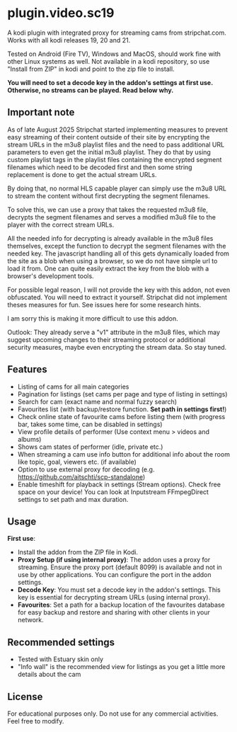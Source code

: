 # plugin.video.sc19

A kodi plugin with integrated proxy for streaming cams from stripchat.com. Works with all kodi releases 19, 20 and 21.

Tested on Android (Fire TV), Windows and MacOS, should work fine with other Linux systems as well. Not available in a kodi repository, so use "Install from ZIP" in kodi and point to the zip file to install.

**You will need to set a decode key in the addon's settings at first use. Otherwise, no streams can be played. Read below why.**

## Important note

As of late August 2025 Stripchat started implementing measures to prevent easy streaming of their content outside of their site by encrypting the stream URLs in the m3u8 playlist files and the need to pass additional URL parameters to even get the initial m3u8 playlist. They do that by using custom playlist tags in the playlist files containing the encrypted segment filenames which need to be decoded first and then some string replacement is done to get the actual stream URLs.

By doing that, no normal HLS capable player can simply use the m3u8 URL to stream the content without first decrypting the segment filenames.

To solve this, we can use a proxy that takes the requested m3u8 file, decrypts the segment filenames and serves a modified m3u8 file to the player with the correct stream URLs.

All the needed info for decrypting is already available in the m3u8 files themselves, except the function to decrypt the segment filenames with the needed key. The javascript handling all of this gets dynamically loaded from the site as a blob when using a browser, so we do not have simple url to load it from. One can quite easily extract the key from the blob with a browser's development tools.

For possible legal reason, I will not provide the key with this addon, not even obfuscated. You will need to extract it yourself. Stripchat did not implement theses measures for fun. See issues here for some research hints.

I am sorry this is making it more difficult to use this addon.

Outlook: They already serve a "v1" attribute in the m3u8 files, which may suggest upcoming changes to their streaming protocol or additional security measures, maybe even encrypting the stream data. So stay tuned.

## Features

- Listing of cams for all main categories
- Pagination for listings (set cams per page and type of listing in settings)
- Search for cam (exact name and normal fuzzy search)
- Favourites list (with backup/restore function. **Set path in settings first!**)
- Check online state of favourite cams before listing them (with progress bar, takes some time, can be disabled in settings)
- View profile details of performer (Use context menu > videos and albums)
- Shows cam states of performer (idle, private etc.)
- When streaming a cam use info button for additional info about the room like topic, goal, viewers etc. (if available)
- Option to use external proxy for decoding (e.g. <https://github.com/aitschti/scp-standalone>)
- Enable timeshift for playback in settings (Stream options). Check free space on your device! You can look at Inputstream FFmpegDirect settings to set path and max duration.

## Usage

**First use**:

- Install the addon from the ZIP file in Kodi.
- **Proxy Setup (if using internal proxy)**: The addon uses a proxy for streaming. Ensure the proxy port (default 8099) is available and not in use by other applications. You can configure the port in the addon settings.
- **Decode Key**: You must set a decode key in the addon's settings. This key is essential for decrypting stream URLs (using internal proxy).
- **Favourites**: Set a path for a backup location of the favourites database for easy backup and restore and sharing with other clients in your network.

## Recommended settings

- Tested with Estuary skin only
- "Info wall" is the recommended view for listings as you get a little more details about the cam

## License

For educational purposes only. Do not use for any commercial activities. Feel free to modify.
